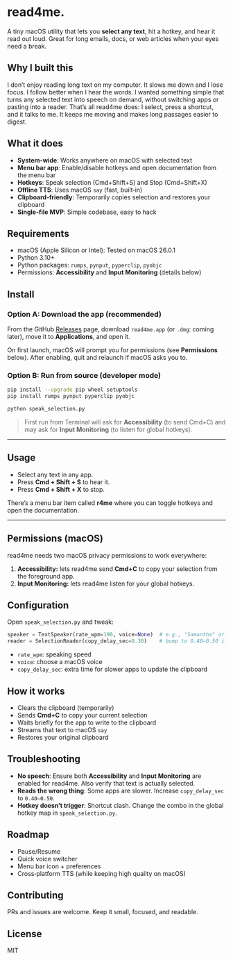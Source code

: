 # read4me.

A tiny macOS utility that lets you **select any text**, hit a hotkey, and hear it read out loud. Great for long emails, docs, or web articles when your eyes need a break.

## Why I built this

I don’t enjoy reading long text on my computer. It slows me down and I lose focus. I follow better when I hear the words. I wanted something simple that turns any selected text into speech on demand, without switching apps or pasting into a reader. That’s all read4me does: I select, press a shortcut, and it talks to me. It keeps me moving and makes long passages easier to digest.

## What it does

- **System‑wide**: Works anywhere on macOS with selected text
- **Menu bar app**: Enable/disable hotkeys and open documentation from the menu bar
- **Hotkeys**: Speak selection (Cmd+Shift+S) and Stop (Cmd+Shift+X)
- **Offline TTS**: Uses macOS `say` (fast, built‑in)
- **Clipboard‑friendly**: Temporarily copies selection and restores your clipboard
- **Single‑file MVP**: Simple codebase, easy to hack

## Requirements

- macOS (Apple Silicon or Intel): Tested on macOS 26.0.1
- Python 3.10+
- Python packages: `rumps`, `pynput`, `pyperclip`, `pyobjc`
- Permissions: **Accessibility** and **Input Monitoring** (details below)

## Install

### Option A: Download the app (recommended)

From the GitHub [Releases](https://github.com/codewithbro95/read4me/releases/tag/beta) page, download `read4me.app` (or `.dmg`: coming later), move it to **Applications**, and open it.

On first launch, macOS will prompt you for permissions (see **Permissions** below). After enabling, quit and relaunch if macOS asks you to.

### Option B: Run from source (developer mode)

```bash
pip install --upgrade pip wheel setuptools
pip install rumps pynput pyperclip pyobjc

python speak_selection.py
```

> First run from Terminal will ask for **Accessibility** (to send Cmd+C) and may ask for **Input Monitoring** (to listen for global hotkeys).

---

## Usage

- Select any text in any app.
- Press **Cmd + Shift + S** to hear it.
- Press **Cmd + Shift + X** to stop.

There’s a menu bar item called **r4me** where you can toggle hotkeys and open the documentation.

---

## Permissions (macOS)

read4me needs two macOS privacy permissions to work everywhere:

1. **Accessibility:** lets read4me send **Cmd+C** to copy your selection from the foreground app.
2. **Input Monitoring:** lets read4me listen for your global hotkeys.

## Configuration

Open `speak_selection.py` and tweak:

```python
speaker = TextSpeaker(rate_wpm=190, voice=None)  # e.g., "Samantha" or "Alex"
reader = SelectionReader(copy_delay_sec=0.30)    # bump to 0.40–0.50 if an app is slow
```

- `rate_wpm`: speaking speed
- `voice`: choose a macOS voice
- `copy_delay_sec`: extra time for slower apps to update the clipboard

## How it works

- Clears the clipboard (temporarily)
- Sends **Cmd+C** to copy your current selection
- Waits briefly for the app to write to the clipboard
- Streams that text to macOS `say`
- Restores your original clipboard

## Troubleshooting

- **No speech**: Ensure both **Accessibility** and **Input Monitoring** are enabled for read4me. Also verify that text is actually selected.
- **Reads the wrong thing**: Some apps are slower. Increase `copy_delay_sec` to `0.40–0.50`.
- **Hotkey doesn’t trigger**: Shortcut clash. Change the combo in the global hotkey map in `speak_selection.py`.

## Roadmap

- Pause/Resume
- Quick voice switcher
- Menu bar icon + preferences
- Cross‑platform TTS (while keeping high quality on macOS)

## Contributing

PRs and issues are welcome. Keep it small, focused, and readable.

## License

MIT
